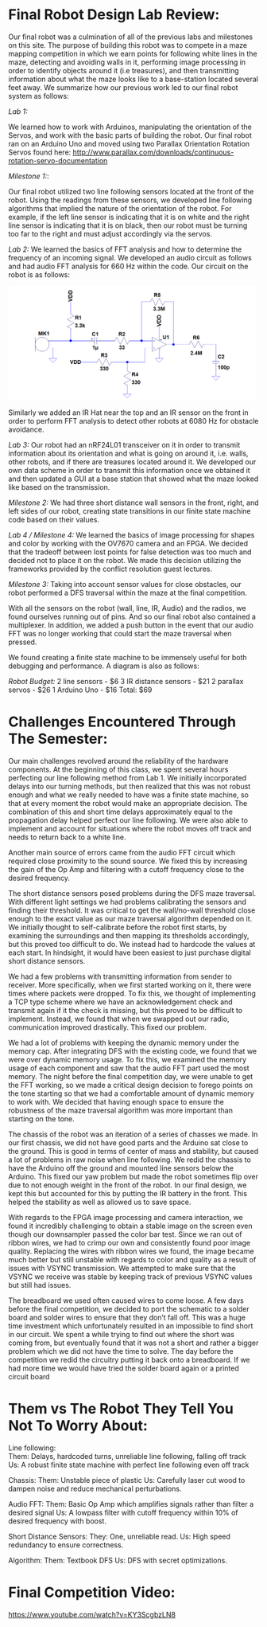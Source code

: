 # Final Robot Design Lab Review:

Our final robot was a culmination of all of the previous labs and milestones on this site. The purpose of building this robot was to compete in a maze mapping competition in which we earn points for following white lines in the maze, detecting and avoiding walls in it, performing image processing in order to identify objects around it (i.e treasures), and then transmitting information about what the maze looks like to a base-station located several feet away. We summarize how our previous work led to our final robot system as follows:

*Lab 1:*
 
We learned how to work with Arduinos, manipulating the orientation of the Servos, and work with the basic parts of building the robot. Our final robot ran on an Arduino Uno and moved using two Parallax Orientation Rotation Servos found
here: http://www.parallax.com/downloads/continuous-rotation-servo-documentation

*Milestone 1:*:

Our final robot utilized two line following sensors located at the front of the robot. Using the readings from these sensors, we developed line following algorithms that implied the nature of the orientation of the robot. For example, if the left line sensor is indicating that it is on white and the right line sensor is indicating that it is on black, then our robot must be turning too far to the right and must adjust accordingly via the servos.

*Lab 2:* We learned the basics of FFT analysis and how to determine the frequency of an incoming signal. We developed an audio circuit as follows and had audio FFT analysis for 660 Hz within the code. Our circuit on the robot is as follows:

<img src=https://github.com/Blue9/ece3400-team20/blob/gh-pages/img/portfolio/MicrophoneCircuit.png width=500>

Similarly we added an IR Hat near the top and an IR sensor on the front in order to perform FFT analysis to detect other robots at 6080 Hz for obstacle avoidance. 

*Lab 3:* Our robot had an nRF24L01 transceiver on it in order to transmit information about its orientation and what is going on around it, i.e. walls, other robots, and if there are treasures located around it. We developed our own data scheme in order to transmit this information once we obtained it and then updated a GUI at a base station that showed what the maze looked like based on the transmission. 

*Milestone 2:* We had three short distance wall sensors in the front, right, and left sides of our robot, creating state transitions in our finite state machine code based on their values. 

*Lab 4 / Milestone 4:* We learned the basics of image processing for shapes and color by working with the OV7670 camera and an FPGA. We decided that the tradeoff between lost points for false detection was too much and decided not to place it on the robot. We made this decision utilizing the frameworks provided by the conflict resolution guest lectures.

*Milestone 3:* Taking into account sensor values for close obstacles, our robot performed a DFS traversal within the maze at the final competition. 

With all the sensors on the robot (wall, line, IR, Audio) and the radios, we found ourselves running out of pins. And so our final robot also contained a multiplexer. In addition, we added a push button in the event that our audio FFT was no longer working that could start the maze traversal when pressed.

We found creating a finite state machine to be immensely useful for both debugging and performance. A diagram is also as follows:

*Robot Budget:*
2 line sensors - $6
3 IR distance sensors - $21
2 parallax servos - $26
1 Arduino Uno - $16
Total: $69

# Challenges Encountered Through The Semester:

Our main challenges revolved around the reliability of the hardware components. At the beginning of this class, we spent several hours perfecting our line following method from Lab 1.  We initially incorporated delays into our turning methods, but then realized that this was not robust enough and what we really needed to have was a finite state machine, so that at every moment the robot would make an appropriate decision. The combination of this and short time delays approximately equal to the propagation delay helped perfect our line following. We were also able to implement and account for situations where the robot moves off track and needs to return back to a white line.

Another main source of errors came from the audio FFT circuit which required close proximity to the sound source.  We fixed this by increasing the gain of the Op Amp and filtering with a cutoff frequency close to the desired frequency.

The short distance sensors posed problems during the DFS maze traversal. With different light settings we had problems calibrating the sensors and finding their threshold. It was critical to get the wall/no-wall threshold close enough to the exact value as our maze traversal algorithm depended on it. We initially thought to self-calibrate before the robot first starts, by examining the surroundings and then mapping its thresholds accordingly, but this proved too difficult to do.  We instead had to hardcode the values at each start. In hindsight, it would have been easiest to just purchase digital short distance sensors.

We had a few problems with transmitting information from sender to receiver.  More specifically, when we first started working on it, there were times where packets were dropped.  To fix this, we thought of implementing a TCP type scheme where we have an acknowledgement check and transmit again if it the check is missing, but this proved to be difficult to implement.  Instead, we found that when we swapped out our radio, communication improved drastically. This fixed our problem.

We had a lot of problems with keeping the dynamic memory under the memory cap.  After integrating DFS with the existing code, we found that we were over dynamic memory usage.  To fix this, we examined the memory usage of each component and saw that the audio FFT part used the most memory. The night before the final competition day, we were unable to get the FFT working, so we made a critical design decision to forego points on the tone starting so that we had a comfortable amount of dynamic memory to work with.  We decided that having enough space to ensure the robustness of the maze traversal algorithm was more important than starting on the tone.

The chassis of the robot was an iteration of a series of chasses we made. In our first chassis, we did not have good parts and the Arduino sat close to the ground. This is good in terms of center of mass and stability, but caused a lot of problems in raw noise when line following.  We redid the chassis to have the Arduino off the ground and mounted line sensors below the Arduino. This fixed our yaw problem but made the robot sometimes flip over due to not enough weight in the front of the robot.  In our final design, we kept this but accounted for this by putting the IR battery in the front. This helped the stability as well as allowed us to save space.  

With regards to the FPGA image processing and camera interaction, we found it incredibly challenging to obtain a stable image on the screen even though our downsampler passed the color bar test. Since we ran out of ribbon wires, we had to crimp our own and consistently found poor image quality. Replacing the wires with ribbon wires we found, the image became much better but still unstable with regards to color and quality as a result of issues with VSYNC transmission. We attempted to make sure that the VSYNC we receive was stable by keeping track of previous VSYNC values but still had issues.

The breadboard we used often caused wires to come loose.  A few days before the final competition, we decided to port the schematic to a solder board and solder wires to ensure that they don’t fall off. This was a huge time investment which unfortunately resulted in an impossible to find short in our circuit.  We spent a while trying to find out where the short was coming from, but eventually found that it was not a short and rather a bigger problem which we did not have the time to solve. The day before the competition we redid the circuitry putting it back onto a breadboard.  If we had more time we would have tried the solder board again or a printed circuit board

# Them vs The Robot They Tell You Not To Worry About:

Line following:  
Them:  Delays, hardcoded turns, unreliable line following, falling off track
Us:  A robust finite state machine with perfect line following even off track

Chassis:
Them:  Unstable piece of plastic
Us:  Carefully laser cut wood to dampen noise and reduce mechanical perturbations.  	

Audio FFT:
	Them:  Basic Op Amp which amplifies signals rather than filter a desired signal
	Us:  A lowpass filter with cutoff frequency within 10% of desired frequency with boost.

Short Distance Sensors:
	They:  One, unreliable read.
	Us:  High speed redundancy to ensure correctness. 

Algorithm:
	Them:  Textbook DFS
	Us:  DFS with secret optimizations.
	
# Final Competition Video:

https://www.youtube.com/watch?v=KY3ScgbzLN8

